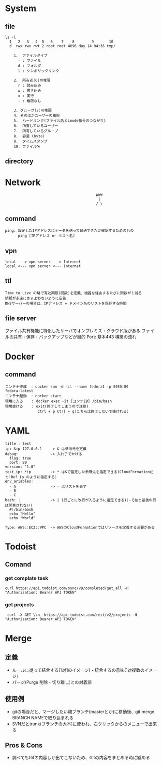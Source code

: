 # System

## file
    ls -l
      1   2   3   4  5   6    7    8        9       10
      d  rwx rwx rwt 2 root root 4096 May 14 04:36 tmp/
    
        1.  ファイルタイプ
          - : ファイル
          d : フォルダ
          l : シンボリックリンク

        2.  所有者(6)の権限
          r : 読み込み
          w : 書き込み
          x : 実行
          - : 権限なし

        3. グループ(7)の権限
        4. そのほかユーザーの権限
        5.  ハードリンク(ファイル名とinode番号のつながり)
        6.  所有しているユーザー
        7.  所有しているグループ
        8.  容量 (byte)
        9.  タイムスタンプ
        10. ファイル名

## directory

# Network
                                              WWW        
                                               |
                                              / \   

## command
    ping: 設定したIPアドレスにデータを送って疎通できたか確認するためのもの
          ping [IPアドレス or ホスト名]
         
## vpn
    local ---> vpn server ---> Internet
    local <--- vpn server <--- Internet

## ttl
    Time to Live の略で有効期限(回数)を定義、機器を経由するたびに回数が１減る
    情報が永遠にさまよわないように定義
    DNSサーバーの場合は、IPアドレス = ドメイン名のリストを保存する時間

## file server
   ファイル共有機能に特化したサーバでオンプレミス・クラウド版がある
   ファイルの共有・保存・バックアップなどが目的
   Port: 基本443
   構築の流れ

# Docker

## command
    コンテナ作成  : docker run -d -it --name fedora1 -p 8080:80 fedora:latest
    コンテナ起動  : docker start
    環境に入る    : docker exec -it [コンナID] /bin/bash
    環境抜ける    : exit(終了してしまうので注意)
                   Ctrl + p Ctrl + q(こちらは終了しないで抜けれる)

# YAML
    title : test
    ip: &ip 127.0.0.1    -> & は参照元を定義
    debug:               -> 入れ子でかける
      flag: true
      port: 80
    version: "1.0"
    test_ip: *ip         -> * は&で指定した参照先を指定できる(CloudFormationだと!Ref ip のように指定する)
    env_ariables:
      - A                -> - はリストを表す
      - B
      - C
    bash: |              -> | 1行ごとに改行が入るように指定できる(|-で核と最後の行は開業されない)
      #!/bin/bash
      echo "Hello"
      echo "World"

    Type: AWS::EC2::VPC  -> AWSのCloudFormationではリソースを定義する必要がある   
    

# Todoist

## Comand

### get complate task
    curl https://api.todoist.com/sync/v9/completed/get_all -H "Authorization: Bearer API TOKEN"

### get projects
     curl -X GET \\n  https://api.todoist.com/rest/v2/projects -H "Authorization: Bearer API TOKEN"

# 

# Merge
## 定義
- ルールに従って結合する(1対1のイメージ)・統合するの意味(1対複数のイメージ)
- パージ(Purge 削除・切り離し)との対義語

## 使用例
- gitの場合だと、マージしたい親ブランチ(masterとか)に移動後、git merge BRANCH NAMEで取り込まれる
- SVNだとtrunk(ブランチの大本)に使われ、右クリックからのメニューで出来る

## Pros & Cons
 - 調べてもGitの内容しか出てこないため、Gitの内容をまとめる時に纏める
 
